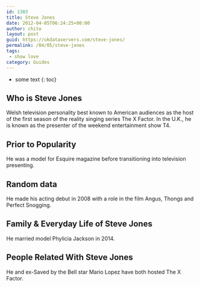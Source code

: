 ```yaml
---
id: 1303
title: Steve Jones
date: 2012-04-05T06:24:25+00:00
author: chito
layout: post
guid: https://ukdataservers.com/steve-jones/
permalink: /04/05/steve-jones
tags:
 - show love
category: Guides
---
```


* some text
{: toc}
          
          
## Who is  Steve Jones
                  
                  
                  
Welsh television personality best known to American audiences as the host of the first season of the reality singing series The X Factor. In the U.K., he is known as the presenter of the weekend entertainment show T4.
                  
                
                
                
## Prior to Popularity 
                  
                  
                  
He was a model for Esquire magazine before transitioning into television presenting.
                  
                
                
                
## Random data 
                  
                  
                  
He made his acting debut in 2008 with a role in the film Angus, Thongs and Perfect Snogging.
                  
                
                
                
## Family & Everyday Life of Steve Jones
                  
                  
                  
He married model Phylicia Jackson in 2014.
                  
                
                
                
## People Related With  Steve Jones
                  
                  
                  
He and ex-Saved by the Bell star Mario Lopez have both hosted The X Factor.
                  
                
              
            
          
          
          
    
    
  
